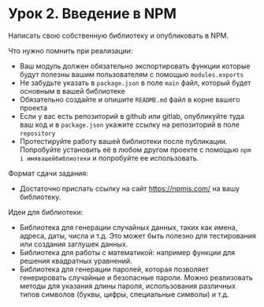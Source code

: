 # Урок 2. Введение в NPM

Написать свою собственную библиотеку и опубликовать в NPM.

Что нужно помнить при реализации:

- Ваш модуль должен обязательно экспортировать функции которые будут полезны вашим пользователям с помощью `modules.exports`
- Не забудьте указать в `package.json` в поле `main` файл, который будет основным в вашей библиотеке
- Обязательно создайте и опишите `README.md` файл в корне вашего проекта
- Если у вас есть репозиторий в github или gitlab, опубликуйте туда ваш код и в `package.json` укажите ссылку на репозиторий в поле `repository`
- Протестируйте работу вашей библиотеки после публикации. Попробуйте установить её в любом другом проекте с помощью `npm i имявашейбиблиотеки` и попробуйте ее использовать.

Формат сдачи задания:

- Достаточно прислать ссылку на сайт https://npmjs.com/ на вашу библиотеку.

Идеи для библиотеки:

- Библиотека для генерации случайных данных, таких как имена, адреса, даты, числа и т.д. Это может быть полезно для тестирования или создания заглушек данных.
- Библиотека для работы с математикой: например функции для решения квадратных уравнений.
- Библиотека для генерации паролей, которая позволяет генерировать случайные и безопасные пароли. Можно реализовать методы для указания длины пароля, использования различных типов символов (буквы, цифры, специальные символы) и т.д.
